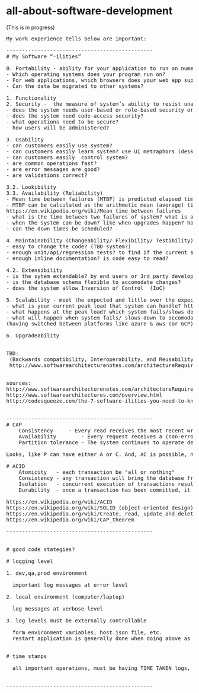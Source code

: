 # all-about-software-development

(This is in progress)

<pre>
My work experience tells below are important:

-----------------------------------------------
# My Software “-ilities”

0. Portability - ability for your application to run on numerous platforms, includes actual application hosting, viewing, or data portability.
- Which operating systems does your program run on?
- For web applications, which browsers does your web app support?
- Can the data be migrated to other systems?

1. Functionality
2. Security -  the measure of system’s ability to resist unauthorized attempts at usage or behavior modification, while still providing service to legitimate users.
- does the system needs user-based or role-based security or both?
- does the system need code-access security?
- what operations need to be secure?
- how users will be administered?

3. Usability
- can customers easily use system?
- can customers easily learn system? use UI metraphors (desktop computer?)
- can customers easily  control system?
- are common operations fast?
- are error messages are good?
- are validations correct?

3.2. Lookibility
3.3. Availability (Reliability)
- Mean time between failures (MTBF) is predicted elapsed time between inherent failures of a mechanical system, during normal system operation
- MTBF can be calculated as the arithmetic mean (average) time between failures of a system
https://en.wikipedia.org/wiki/Mean_time_between_failures
- what is the time between two failures of system? what is average of all such incidents? are they acceptable? 
- when the system can be down? like when upgrades happen? how long can the sytem be down when this happens?
- can the down times be scheduled?

4. Maintainability (Changeability/ Flexibility/ Testibility)
- easy to change the code? (TBD system?)
- enough unit/api/regression tests? to find if the current system is breaken due to new change added to system?
- enough inline documentation? is code easy to read?

4.2. Extensibility
- is the sytem extendable? by end users or 3rd party developers, via user defined feilds, scripts, etc?
- is the database schema flexible to accomodate changes?
- does the system allow Inversion of Control  (IoC)

5. Scalability - meet the expected and little over the expected usage/ demand (requests & users)
- what is your current peak load that system can handle? https://en.wikipedia.org/wiki/Concurrent_user
- what happens at the peak load? which system fails/slows down first? 
- what will happen when system fails/ slows down to accomodate more users? scales up (upgrade nodes) or scales out (add nodes)? is it automatic or manual?
(having switched between platforms like azure & aws (or GCP), this looks to be not a severe problem, once you select a programming language that these both support )

6. Upgradeability


TBD:
 (Backwards compatibility, Interoperability, and Reusability to name a few).
 http://www.softwarearchitecturenotes.com/architectureRequirements.html
 

sources:
http://www.softwarearchitecturenotes.com/architectureRequirements.html
http://www.softwarearchitectures.com/overview.html
http://codesqueeze.com/the-7-software-ilities-you-need-to-know/


-----------------------------------------------
# CAP
	Consistency		- Every read receives the most recent write or an error
	Availability		- Every request receives a (non-error) response – without guarantee that it contains the most recent write	
	Partition tolerance	- The system continues to operate despite an arbitrary number of messages being dropped (or delayed) by the network between nodes

Looks, like P can have either A or C. And, AC is possible, not P.

# ACID
	Atomicity	- each transaction be "all or nothing"
	Consistency	- any transaction will bring the database from one valid state to another
	Isolation	- concurrent execution of transactions results in a system state that would be obtained if transactions were executed sequentially, i.e., one after the other
	Durability	- once a transaction has been committed, it will remain so, even in the event of power loss, crashes, or errors

https://en.wikipedia.org/wiki/ACID
https://en.wikipedia.org/wiki/SOLID_(object-oriented_design)
https://en.wikipedia.org/wiki/Create,_read,_update_and_delete
https://en.wikipedia.org/wiki/CAP_theorem

-----------------------------------------------


# good code stategies?

# logging level

1. dev,qa,prod environment

  important log messages at error level

2. local environment (computer/laptop)

  log messages at verbose level
  
3. log levels must be externally controllable

  form environment variables, host.json file, etc.
  restart application is generally done when doing above as a best practice


# time stamps

  all important operations, must be having TIME TAKEN logs, which tell how much time they took - save time for customer and cost


-----------------------------------------------

</pre>

